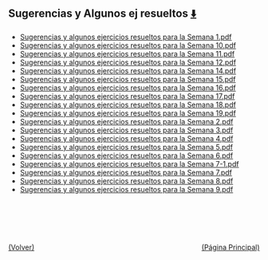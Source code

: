 
<html>
<body>
<h2>Sugerencias y Algunos ej resueltos <a href="https://downgit.github.io/#/home?url=https://github.com/Apuntes-FIUBA/Apuntes-Electronica/tree/main/81 - Matemática/8102 - Algebra II/Guias de Problemas/Sugerencias y Algunos ej resueltos" style="font-size:20px">  ⬇️ </a></h2>
<ul>
    <li><a href="Sugerencias y algunos ejercicios resueltos para la Semana 1.pdf">Sugerencias y algunos ejercicios resueltos para la Semana 1.pdf</a></li>
    <li><a href="Sugerencias y algunos ejercicios resueltos para la Semana 10.pdf">Sugerencias y algunos ejercicios resueltos para la Semana 10.pdf</a></li>
    <li><a href="Sugerencias y algunos ejercicios resueltos para la Semana 11.pdf">Sugerencias y algunos ejercicios resueltos para la Semana 11.pdf</a></li>
    <li><a href="Sugerencias y algunos ejercicios resueltos para la Semana 12.pdf">Sugerencias y algunos ejercicios resueltos para la Semana 12.pdf</a></li>
    <li><a href="Sugerencias y algunos ejercicios resueltos para la Semana 14.pdf">Sugerencias y algunos ejercicios resueltos para la Semana 14.pdf</a></li>
    <li><a href="Sugerencias y algunos ejercicios resueltos para la Semana 15.pdf">Sugerencias y algunos ejercicios resueltos para la Semana 15.pdf</a></li>
    <li><a href="Sugerencias y algunos ejercicios resueltos para la Semana 16.pdf">Sugerencias y algunos ejercicios resueltos para la Semana 16.pdf</a></li>
    <li><a href="Sugerencias y algunos ejercicios resueltos para la Semana 17.pdf">Sugerencias y algunos ejercicios resueltos para la Semana 17.pdf</a></li>
    <li><a href="Sugerencias y algunos ejercicios resueltos para la Semana 18.pdf">Sugerencias y algunos ejercicios resueltos para la Semana 18.pdf</a></li>
    <li><a href="Sugerencias y algunos ejercicios resueltos para la Semana 19.pdf">Sugerencias y algunos ejercicios resueltos para la Semana 19.pdf</a></li>
    <li><a href="Sugerencias y algunos ejercicios resueltos para la Semana 2.pdf">Sugerencias y algunos ejercicios resueltos para la Semana 2.pdf</a></li>
    <li><a href="Sugerencias y algunos ejercicios resueltos para la Semana 3.pdf">Sugerencias y algunos ejercicios resueltos para la Semana 3.pdf</a></li>
    <li><a href="Sugerencias y algunos ejercicios resueltos para la Semana 4.pdf">Sugerencias y algunos ejercicios resueltos para la Semana 4.pdf</a></li>
    <li><a href="Sugerencias y algunos ejercicios resueltos para la Semana 5.pdf">Sugerencias y algunos ejercicios resueltos para la Semana 5.pdf</a></li>
    <li><a href="Sugerencias y algunos ejercicios resueltos para la Semana 6.pdf">Sugerencias y algunos ejercicios resueltos para la Semana 6.pdf</a></li>
    <li><a href="Sugerencias y algunos ejercicios resueltos para la Semana 7-1.pdf">Sugerencias y algunos ejercicios resueltos para la Semana 7-1.pdf</a></li>
    <li><a href="Sugerencias y algunos ejercicios resueltos para la Semana 7.pdf">Sugerencias y algunos ejercicios resueltos para la Semana 7.pdf</a></li>
    <li><a href="Sugerencias y algunos ejercicios resueltos para la Semana 8.pdf">Sugerencias y algunos ejercicios resueltos para la Semana 8.pdf</a></li>
    <li><a href="Sugerencias y algunos ejercicios resueltos para la Semana 9.pdf">Sugerencias y algunos ejercicios resueltos para la Semana 9.pdf</a></li>
</ul>
</body>
</html>




<br><br><br><br><br><a href="../" style="float: left">(Volver)</a> <a href="https://apuntes-fiuba.github.io/Apuntes-Electronica" style="float: right">(Página Principal)</a>
